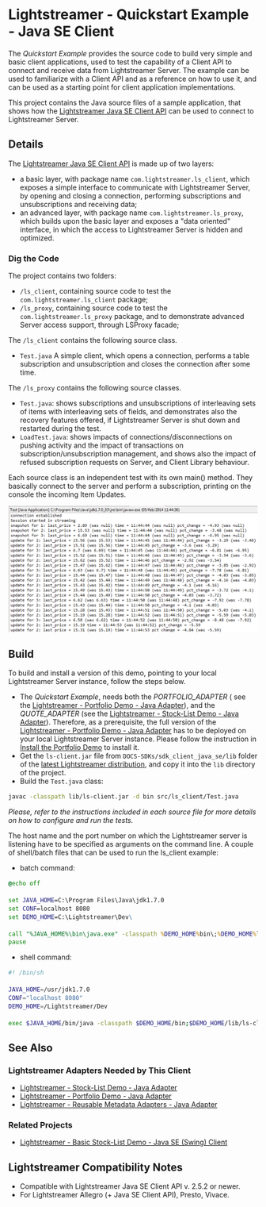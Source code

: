 # Lightstreamer - Quickstart Example - Java SE Client 
<!-- START DESCRIPTION lightstreamer-example-quickstart-client-java -->

The *Quickstart Example* provides the source code to build very simple and basic client applications, used to test the capability of a Client API to connect and receive data from Lightstreamer Server. The example can be used to familiarize with a Client API and as a reference on how to use it, and can be used as a starting point for client application implementations.

This project contains the Java source files of a sample application, that shows how the [Lightstreamer Java SE Client API](http://www.lightstreamer.com/docs/client_javase_api/index.html) can be used to connect to Lightstreamer Server.

<!-- END DESCRIPTION lightstreamer-example-quickstart-client-java -->

## Details

The [Lightstreamer Java SE Client API](http://www.lightstreamer.com/docs/client_javase_api/index.html) is made up of two layers: 
* a basic layer, with package name `com.lightstreamer.ls_client`, which exposes a simple interface to communicate with Lightstreamer Server, by opening and closing a connection, performing subscriptions and unsubscriptions and receiving data;
* an advanced layer, with package name `com.lightstreamer.ls_proxy`, which builds upon the basic layer and exposes a "data oriented" interface, in which the access to Lightstreamer Server is hidden and optimized.

### Dig the Code

The project contains two folders: 
* `/ls_client`, containing source code to test the `com.lightstreamer.ls_client` package;
* `/ls_proxy`, containing source code to test the `com.lightstreamer.ls_proxy` package, and to demonstrate advanced Server access support, through LSProxy facade;
 
The `/ls_client` contains the following source class.
* `Test.java` A simple client, which opens a connection, performs a table subscription and unsubscription and closes the connection after some time.

The `/ls_proxy` contains the following source classes.
* `Test.java`: shows subscriptions and unsubscriptions of interleaving sets of items with interleaving sets of fields, and demonstrates also the recovery features offered, if Lightstreamer Server is shut down and restarted during the test.
* `LoadTest.java`: shows impacts of connections/disconnections on pushing activity and the impact of transactions on subscription/unsubscription management, and shows also the impact of refused subscription requests on Server, and Client Library behaviour.

Each source class is an independent test with its own main() method. 
They basically connect to the server and perform a subscription, printing on the console the incoming Item Updates.

![Screenshot](screen_large.png)


## Build

To build and install a version of this demo, pointing to your local Lightstreamer Server instance, follow the steps below.

* The *Quickstart Example*, needs both the *PORTFOLIO_ADAPTER* ( see the [Lightstreamer - Portfolio Demo - Java Adapter](https://github.com/Weswit/Lightstreamer-example-Portfolio-adapter-java)), and the *QUOTE_ADAPTER* (see the [Lightstreamer - Stock-List Demo - Java Adapter](https://github.com/Weswit/Lightstreamer-example-StockList-adapter-java)). Therefore, as a prerequisite, the full version of the [Lightstreamer - Portfolio Demo - Java Adapter](https://github.com/Weswit/Lightstreamer-example-Portfolio-adapter-java) has to be deployed on your local Lightstreamer Server instance. Please follow the instruction in [Install the Portfolio Demo](https://github.com/Weswit/Lightstreamer-example-Portfolio-adapter-java#install-the-portfolio-demo) to install it.
* Get the `ls-client.jar` file from `DOCS-SDKs/sdk_client_java_se/lib` folder of the [latest Lightstreamer distribution](http://www.lightstreamer.com/download), and copy it into the `lib` directory of the project.
* Build the `Test.java` class:
```sh
javac -classpath lib/ls-client.jar -d bin src/ls_client/Test.java
```

*Please, refer to the instructions included in each source file for more details on how to configure and run the tests.*

The host name and the port number on which the Lightstreamer server is listening have to be specified as arguments on the command line.
A couple of shell/batch files that can be used to run the ls_client example:
* batch command:

```cmd
@echo off

set JAVA_HOME=C:\Program Files\Java\jdk1.7.0
set CONF=localhost 8080
set DEMO_HOME=C:\Lightstreamer\Dev\

call "%JAVA_HOME%\bin\java.exe" -classpath %DEMO_HOME%bin\;%DEMO_HOME%lib\ls-client.jar ls_client.Test %CONF%
pause
```

* shell command:

```sh
#! /bin/sh

JAVA_HOME=/usr/jdk1.7.0
CONF="localhost 8080"
DEMO_HOME=/Lightstreamer/Dev

exec $JAVA_HOME/bin/java -classpath $DEMO_HOME/bin;$DEMO_HOME/lib/ls-client.jar ls_client.Test %CONF% $CONF
```

## See Also 

### Lightstreamer Adapters Needed by This Client 
<!-- START RELATED_ENTRIES -->

* [Lightstreamer - Stock-List Demo - Java Adapter](https://github.com/Weswit/Lightstreamer-example-Stocklist-adapter-java)
* [Lightstreamer - Portfolio Demo - Java Adapter](https://github.com/Weswit/Lightstreamer-example-Portfolio-adapter-java)
* [Lightstreamer - Reusable Metadata Adapters - Java Adapter](https://github.com/Weswit/Lightstreamer-example-ReusableMetadata-adapter-java)

<!-- END RELATED_ENTRIES -->

### Related Projects

* [Lightstreamer - Basic Stock-List Demo - Java SE (Swing) Client](https://github.com/Weswit/Lightstreamer-example-StockList-client-java)

## Lightstreamer Compatibility Notes 

- Compatible with Lightstreamer Java SE Client API v. 2.5.2 or newer.
- For Lightstreamer Allegro (+ Java SE Client API), Presto, Vivace.

